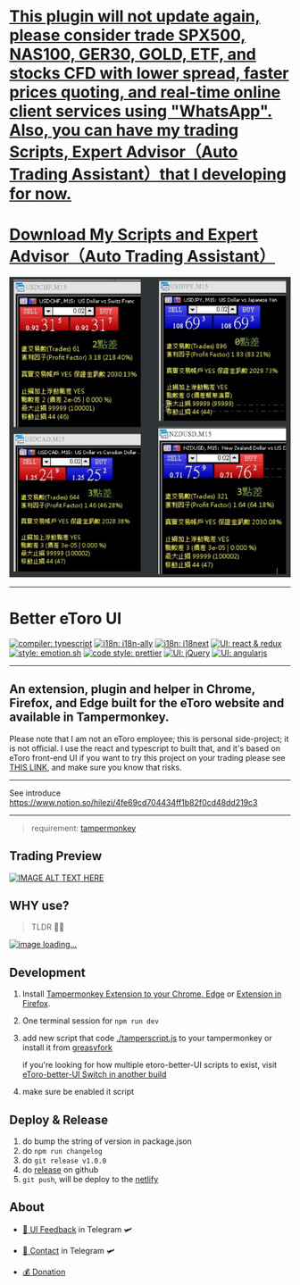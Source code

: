 [This plugin will not update again, please consider trade SPX500, NAS100, GER30, GOLD, ETF, and stocks CFD with lower spread, faster prices quoting, and real-time online client services using "WhatsApp". Also, you can have my trading Scripts, Expert Advisor（Auto Trading Assistant）that I developing for now.](https://www.notion.so/hilezi/MT5-CFD-cd480d0b631d4a4ea8ea2b84d099edbf)
===

[Download My Scripts and Expert Advisor（Auto Trading Assistant）](https://github.com/Aqzhyi/oh-my-ex5)
===

![](./mt5.jpg)

---

Better eToro UI
===
[![compiler: typescript](https://img.shields.io/badge/compiler-🏗%20TypeScript%20-blue.svg?style=flat-square)](https://www.typescriptlang.org/)
[![i18n: i18n-ally](https://img.shields.io/badge/i18n-🌏%20i18n--ally-default.svg?style=flat-square&colorA=334a5d&colorB=70c9c7)](https://github.com/antfu/i18n-ally)
[![i18n: i18next](https://img.shields.io/badge/i18n-🌏%20i18next-default.svg?style=flat-square&colorA=334a5d&colorB=009789)](https://www.i18next.com/)
[![UI: react & redux](https://img.shields.io/badge/UI-🎨%20react%20&%20redux-blue.svg?style=flat-square)](https://github.com/facebook/react)
[![style: emotion.sh](https://img.shields.io/badge/style-💅%20emotion/react-orange.svg?style=flat-square&colorA=db748e&colorB=daa357)](https://emotion.sh/docs/introduction)
[![code style: prettier](https://img.shields.io/badge/code_style-💅%20prettier-ff69b4.svg?style=flat-square)](https://github.com/prettier/prettier)
[![UI: jQuery](https://img.shields.io/badge/UI-🎨%20jQuery-default.svg?style=flat-square&colorA=282c34&colorB=0769ad)](https://jquery.com/)
[![UI: angularjs](https://img.shields.io/badge/UI-🎨%20angularjs-default.svg?style=flat-square&colorA=282c34&colorB=a6120d)](https://angularjs.org/)

---

## An extension, plugin and helper in Chrome, Firefox, and Edge built for the eToro website and available in Tampermonkey.

Please note that I am not an eToro employee; this is personal side-project; it is not official. I use the react and typescript to built that, and it's based on eToro front-end UI if you want to try this project on your trading please see [THIS LINK](https://www.notion.so/hilezi/4fe69cd704434ff1b82f0cd48dd219c3), and make sure you know that risks.

---

See introduce https://www.notion.so/hilezi/4fe69cd704434ff1b82f0cd48dd219c3

---

> requirement: [tampermonkey](https://chrome.google.com/webstore/detail/tampermonkey/dhdgffkkebhmkfjojejmpbldmpobfkfo?hl=zh-TW)

## Trading Preview

[![IMAGE ALT TEXT HERE](https://img.youtube.com/vi/lOwRyrGncn0/0.jpg)](https://www.youtube.com/watch?v=4YKr8F8rkFA)

## WHY use?
> TLDR 🤷‍♂️

[![image loading...](./foreign_exchange.gif)](https://www.notion.so/hilezi/4fe69cd704434ff1b82f0cd48dd219c3)


## Development

1. Install [Tampermonkey Extension to your Chrome, Edge](https://chrome.google.com/webstore/detail/tampermonkey/dhdgffkkebhmkfjojejmpbldmpobfkfo?hl=zh-TW) or [Extension in Firefox](https://addons.mozilla.org/zh-TW/firefox/addon/tampermonkey/).
1. One terminal session for `npm run dev`
1. add new script that code [./tamperscript.js] to your tampermonkey or install it from [greasyfork](https://greasyfork.org/zh-TW/scripts/400518-etoro-better-ui)

    if you're looking for how multiple etoro-better-UI scripts to exist, visit [eToro-better-UI Switch in another build](https://www.notion.so/hilezi/eToro-better-UI-Switch-in-another-build-eb3b7842ae8e46d58d43b7bb3059b624)

1. make sure be enabled it script

## Deploy & Release

1. do bump the string of version in package.json
2. do `npm run changelog`
3. do `git release v1.0.0`
4. do [release](https://github.com/hilezir/etoro-better-ui/releases) on github
5. `git push`, will be deploy to the [netlify](https://etoro-plugins.netlify.app/etoro-better-ui.latest.js)

## About

- [💬 UI Feedback](https://t.me/etoro_better_ui) in Telegram 🛩

- [💬 Contact](https://t.me/whatisclown)  in Telegram 🛩

- [💰 Donation](https://www.notion.so/hilezi/ab484fc786bf44f8b19a017fdbe4a698)

[./tamperscript.js]: https://github.com/hilezir/etoro-better-ui/blob/master/tampermonkey.js
